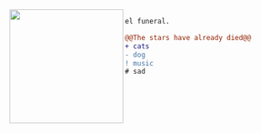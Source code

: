 <img align="left" height="200" src="https://cdn.discordapp.com/avatars/831778585173557248/428418169d255651f54233aaed81775a.png"/>

```diff
el funeral.

@@The stars have already died@@
+ cats
- dog
! music
# sad
```

